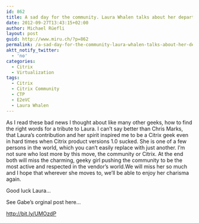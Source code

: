 ```yaml
---
id: 862
title: A sad day for the community. Laura Whalen talks about her departure from Citrix
date: 2012-09-27T13:43:15+02:00
author: Michael Rüefli
layout: post
guid: http://www.miru.ch/?p=862
permalink: /a-sad-day-for-the-community-laura-whalen-talks-about-her-departure-from-citrix/
aktt_notify_twitter:
  - 'no'
categories:
  - Citrix
  - Virtualization
tags:
  - Citrix
  - Citrix Community
  - CTP
  - E2eVC
  - Laura Whalen
---
```

As I read these bad news I thought about like many other geeks, how to find the right words for a tribute to Laura. I can&#8217;t say better than Chris Marks, that Laura&#8217;s contribution and her spirit inspired me to be a Citrix geek even in hard times when Citrix product versions 1.0 sucked. She is one of a few persons in the world, which you can&#8217;t easily replace with just another. I&#8217;m not sure who lost more by this move, the community or Citrix. At the end both will miss the charming, geeky girl pushing the community to be the most active and respected in the vendor&#8217;s world.We will miss her so much and I hope that wherever she moves to, we&#8217;ll be able to enjoy her charisma again.

Good luck Laura&#8230;

See Gabe&#8217;s orginal post here&#8230;

<http://bit.ly/UMOzdP>

&nbsp;

&nbsp;